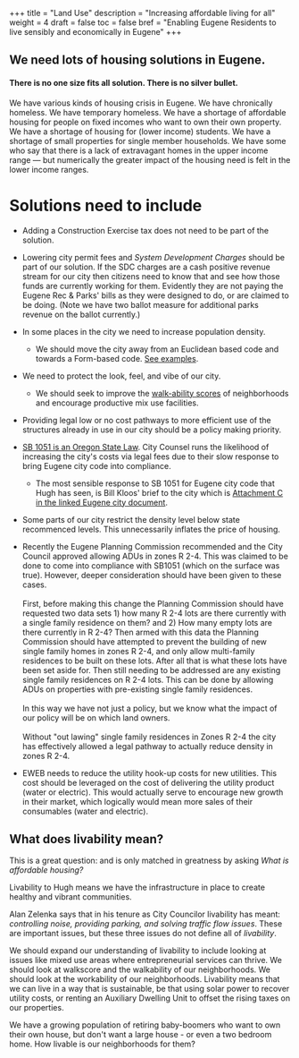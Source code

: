 +++
title = "Land Use"
description = "Increasing affordable living for all"
weight = 4
draft = false
toc = false
bref = "Enabling Eugene Residents to live sensibly and economically in Eugene"
+++


## We need lots of housing solutions in Eugene.

#### There is no one size fits all solution. There is no silver bullet.

We have various kinds of housing crisis in Eugene. We have chronically homeless. We have temporary homeless. We have a shortage of affordable housing for people on fixed incomes who want to own their own property. We have a shortage of housing for (lower income) students. We have a shortage of small properties for single member households. We have some who say that there is a lack of extravagant homes in the upper income range — but numerically the greater impact of the housing need is felt in the lower income ranges.

# Solutions need to include

* Adding a Construction Exercise tax does not need to be part of the solution.
* Lowering city permit fees and _System Development Charges_ should be part of our solution. If the SDC charges are a cash positive revenue stream for our city then citizens need to know that and see how those funds are currently working for them. Evidently they are not paying the Eugene Rec & Parks' bills as they were designed to do, or are claimed to be doing. (Note we have two ballot measure for additional parks revenue on the ballot currently.)
* In some places in the city we need to increase population density.
  * We should move the city away from an Euclidean based code and towards a Form-based code. <a href="http://www.andrewalexanderprice.com/blog20140515.php">See examples</a>.
* We need to protect the look, feel, and vibe of our city.
  * We should seek to improve the <a href="https://www.walkscore.com/">walk-ability scores</a> of neighborhoods and encourage productive mix use  facilities.
* Providing legal low or no cost pathways to more efficient use of the structures already in use in our city should be a policy making priority.
* <a href="https://olis.leg.state.or.us/liz/2017R1/Measures/Overview/SB1051">SB 1051 is an Oregon State Law</a>. City Counsel runs the likelihood of increasing the city's costs via legal fees due to their slow response to bring Eugene city code into compliance.
  * The most sensible response to SB 1051 for Eugene city code that Hugh has seen, is Bill Kloos' brief to the city which is <a href="https://www.eugene-or.gov/AgendaCenter/ViewFile/Agenda/_03062018-869">Attachment C in the linked Eugene city document</a>.
* Some parts of our city restrict the density level below state recommenced levels. This unnecessarily inflates the price of housing.

* Recently the Eugene Planning Commission recommended and the City Council approved allowing ADUs in zones R 2-4. This was claimed to be done to come into compliance with SB1051 (which on the surface was true). However, deeper consideration should have been given to these cases. <br/><br/>First, before making this change the Planning Commission should have requested two data sets 1) how many R 2-4 lots are there currently with a single family residence on them? and 2) How many empty lots are there currently in R 2-4? Then armed with this data the Planning Commission should have attempted to prevent the building of new single family homes in zones R 2-4, and only allow multi-family residences to be built on these lots. After all that is what these lots have been set aside for. Then still needing to be addressed are any existing single family residences on R 2-4 lots. This can be done by allowing ADUs on properties with pre-existing single family residences. <br/><br/>In this way we have not just a policy, but we know what the impact of our policy will be on which land owners.<br/><br/>Without "out lawing" single family residences in Zones R 2-4 the city has effectively allowed a legal pathway to actually reduce density in zones R 2-4.

* EWEB needs to reduce the utility hook-up costs for new utilities. This cost should be leveraged on the cost of delivering the utility product (water or electric).  This would actually serve to encourage new growth in their market, which logically would mean more sales of their consumables (water and electric).

## What does livability mean?

This is a great question: and is only matched in greatness by asking _What is affordable housing?_

Livability to Hugh means we have the infrastructure in place to create healthy and vibrant communities.

Alan Zelenka says that in his tenure as City Councilor livability has meant: _controlling noise, providing parking, and solving traffic flow issues_. These are important issues, but these three issues do not define all of _livability_.

We should expand our understanding of livability to include looking at issues like mixed use areas where entrepreneurial services can thrive. We should look at walkscore and the walkability of our neighborhoods. We should look at the workability of our neighborhoods. Livability means that we can live in a way that is sustainable, be that using solar power to recover utility costs, or renting an Auxiliary Dwelling Unit to offset the rising taxes on our properties.

We have a growing population of retiring baby-boomers who want to own their own house, but don't want a large house - or even a two bedroom home. How livable is our neighborhoods for them?
